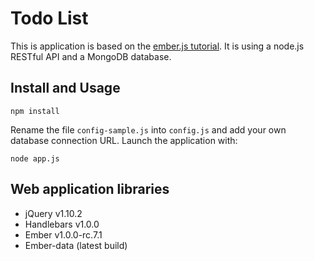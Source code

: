 # Todo List

This is application is based on the [ember.js tutorial][1]. It is using a node.js RESTful API and a MongoDB database.

## Install and Usage
```
npm install
```
Rename the file `config-sample.js` into `config.js` and add your own database connection URL. Launch the application with:
```
node app.js
```

## Web application libraries
* jQuery v1.10.2
* Handlebars v1.0.0
* Ember v1.0.0-rc.7.1
* Ember-data (latest build)

 [1]: http://emberjs.com/guides/getting-started/